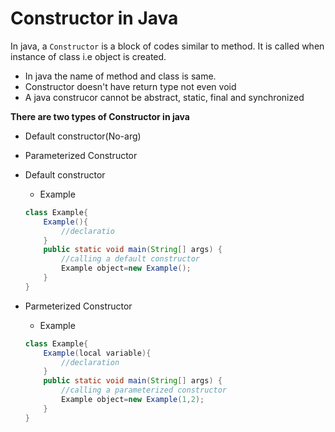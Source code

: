 # Constructor in Java

In java, a ```Constructor``` is a block of codes similar to method. It is called when instance of class i.e object is created.

* In java the name of method and class is same.
* Constructor doesn't have return type not even void
* A java construcor cannot be abstract, static, final and synchronized

__There are two types of Constructor in java__

* Default constructor(No-arg)
* Parameterized Constructor




* Default constructor 

	* Example
	```java
	class Example{
		Example(){
			//declaratio
		}
		public static void main(String[] args) {
			//calling a default constructor
			Example object=new Example();
		}
	}
	```
* Parmeterized Constructor
	* Example
	```java
	class Example{
		Example(local variable){
			//declaration
		}
		public static void main(String[] args) {
			//calling a parameterized constructor
			Example object=new Example(1,2);
		}
	}
	```
